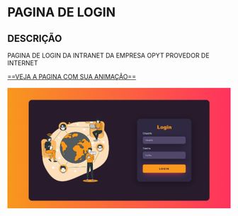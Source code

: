 # PAGINA DE LOGIN 

## DESCRIÇÃO 

PAGINA DE LOGIN DA INTRANET DA EMPRESA OPYT PROVEDOR DE INTERNET

[==VEJA A PAGINA COM SUA ANIMAÇÃO==](https://wilhiamjr.github.io/PaginaLogin/)<br><br>
[![Imagem da Pagina de login](https://github.com/Wilhiamjr/PaginaLogin/blob/main/screen.png)](https://github.com/Wilhiamjr/PaginaLogin/blob/main/screen.png)

